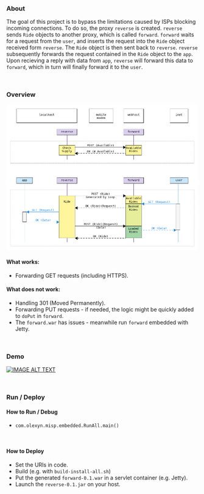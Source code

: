 ### About
The goal of this project is to bypass the limitations caused by ISPs blocking incoming connections.
To do so, the proxy `reverse` is created. 
`reverse` sends `Ride` objects to another proxy, which is called `forward`.
`forward` waits for a request from the `user`, 
and inserts the request into the `Ride` object received form `reverse`.
The `Ride` object is then sent back to `reverse`.
`reverse` subsequently forwards the request contained in the `Ride` object to the `app`.
Upon recieving a reply with data from `app`, `reverse` will forward this data to `forward`,
which in turn will finally forward it to the `user`.

<br>

### Overview
![](overview.png)

#### What works:
* Forwarding GET requests (including HTTPS).
#### What does not work:
* Handling 301 (Moved Permanently).
* Forwarding PUT requests - if needed, the logic might be quickly added to `doPut` in `forward`.
* The `forward.war` has issues - meanwhile run `forward` embedded with Jetty.

<br>

### Demo
[![IMAGE ALT TEXT](http://img.youtube.com/vi/WcSvzeu6nKo/0.jpg)](https://youtu.be/WcSvzeu6nKo "misp Demo")


<br>

### Run / Deploy

#### How to Run / Debug
* `com.olexyn.misp.embedded.RunAll.main()`

<br>

#### How to Deploy
* Set the URIs in code.
* Build (e.g. with `build-install-all.sh`)
* Put the generated `forward-0.1.war` in a servlet container (e.g. Jetty).
* Launch the `reverse-0.1.jar` on your host. 
